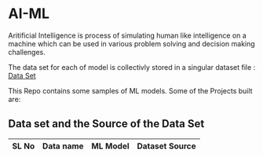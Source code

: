 # AI-ML
Aritificial Intelligence is process of simulating human like intelligence on a machine which can be used in various problem solving and decision making challenges. 

The data set for each of model is collectivly stored in a singular dataset file : [Data Set](https://github.com/NeoMorpheus99/AI-ML/tree/main/Dataset)

This Repo contains some samples of ML models. Some of the Projects built are:
## Data set and the Source of the Data Set

| SL No | Data name | ML Model | Dataset Source |
| :--- | :--- | :--- | :--- |


